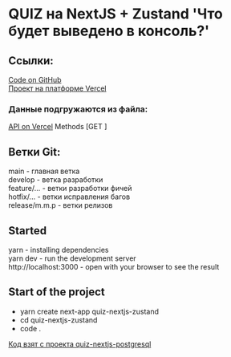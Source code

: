 # QUIZ на NextJS + Zustand 'Что будет выведено в консоль?'

## Ссылки:

[Code on GitHub](https://github.com/UglyGhoulChrist/quiz-nextjs-zustand.git)    
[Проект на платформе Vercel](https://quiz-nextjs-zustand.vercel.app/)

### Данные подгружаются из файла:
[API on Vercel](https://quiz-nextjs-zustand.vercel.app/api/v2/questions/) Methods [GET ]   
  
## Ветки Git:

main - главная ветка    
develop - ветка разработки    
feature/... - ветки разработки фичей    
hotfix/... - ветки исправления багов    
release/m.m.p - ветки релизов    

## Started

yarn                  - installing dependencies    
yarn dev              - run the development server    
http://localhost:3000 - open with your browser to see the result    

## Start of the project

- yarn create next-app quiz-nextjs-zustand
- cd quiz-nextjs-zustand
- code .

[Код взят с проекта quiz-nextjs-postgresql](https://github.com/UglyGhoulChrist/quiz-nextjs-postgresql.git)

